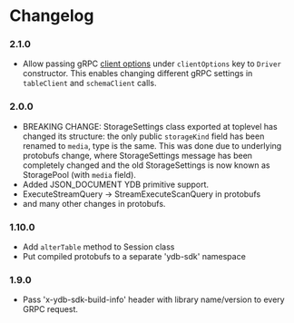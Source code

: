 # Changelog

### 2.1.0
* Allow passing gRPC [client options](https://grpc.github.io/grpc/core/group__grpc__arg__keys.html)
  under `clientOptions` key to `Driver` constructor. This enables changing different
  gRPC settings in `tableClient` and `schemaClient` calls.

### 2.0.0
* BREAKING CHANGE: StorageSettings class exported at toplevel has changed its structure:
  the only public `storageKind` field has been renamed to `media`, type is the same. This
  was done due to underlying protobufs change, where StorageSettings message has been
  completely changed and the old StorageSettings is now known as StoragePool (with `media` field).
* Added JSON_DOCUMENT YDB primitive support.
* ExecuteStreamQuery -> StreamExecuteScanQuery in protobufs
* and many other changes in protobufs.

### 1.10.0
* Add `alterTable` method to Session class
* Put compiled protobufs to a separate 'ydb-sdk' namespace

### 1.9.0
* Pass 'x-ydb-sdk-build-info' header with library name/version to every GRPC request.
